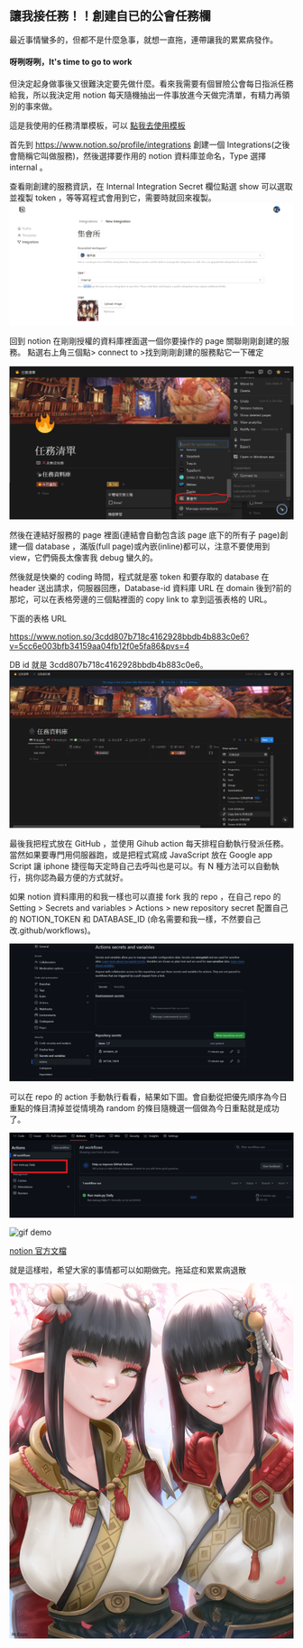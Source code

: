 ## 讓我接任務！！創建自已的公會任務欄

最近事情蠻多的，但都不是什麼急事，就想一直拖，連帶讓我的累累病發作。

#### **呀咧呀咧，It's time to go to work**

但決定起身做事後又很難決定要先做什麼。看來我需要有個冒險公會每日指派任務給我，所以我決定用 notion 每天隨機抽出一件事放進今天做完清單，有精力再領別的事來做。

這是我使用的任務清單模板，可以
[點我去使用模板](https://grave-milk-49d.notion.site/327582f4f57245dba861699bcef48139?pvs=4)

首先到 https://www.notion.so/profile/integrations 創建一個 Integrations(之後會簡稱它叫做服務)，然後選擇要作用的 notion 資料庫並命名，Type 選擇 internal 。

查看剛創建的服務資訊，在 Internal Integration Secret 欄位點選 show 可以選取並複製 token ，等等寫程式會用到它，需要時就回來複製。
![alt text](Integrations.png)


回到 notion 在剛剛授權的資料庫裡面選一個你要操作的 page 關聯剛剛創建的服務。
點選右上角三個點> connect to >找到剛剛創建的服務點它一下確定

![alt text](connect.png)

然後在連結好服務的 page 裡面(連結會自動包含該 page 底下的所有子 page)創建一個 database ，滿版(full page)或內嵌(inline)都可以，注意不要使用到view，它們倆長太像害我 debug 蠻久的。

然後就是快樂的 coding 時間，程式就是塞 token 和要存取的 database 在 header 送出請求，伺服器回應，Database-id 資料庫 URL 在 domain 後到?前的那坨，可以在表格旁邊的三個點裡面的 copy link to 拿到這張表格的 URL。

下面的表格 URL

https://www.notion.so/3cdd807b718c4162928bbdb4b883c0e6?v=5cc6e003bfb34159aa04fb12f0e5fa86&pvs=4

DB id 就是 3cdd807b718c4162928bbdb4b883c0e6。
![copy-db-id](dbid.png)


最後我把程式放在 GitHub ，並使用 Gihub action 每天排程自動執行發派任務。當然如果要專門用伺服器跑，或是把程式寫成 JavaScript 放在 Google app Script 讓 iphone 捷徑每天定時自己去呼叫也是可以。有 N 種方法可以自動執行，挑你認為最方便的方式就好。

如果 notion 資料庫用的和我一樣也可以直接 fork 我的 repo ，在自己 repo 的 Setting > Secrets and variables > Actions > new repository secret 配置自己的 NOTION_TOKEN 和 DATABASE_ID (命名需要和我一樣，不然要自己改.github/workflows)。

![alt text](githubenv.png)

可以在 repo 的 action 手動執行看看，結果如下圖。會自動從把優先順序為今日重點的條目清掉並從情境為 random 的條目隨機選一個做為今日重點就是成功了。

![test auto work](test.png)

![gif demo](demo.gif)

[notion 官方文檔](https://developers.notion.com/docs/create-a-notion-integration)

就是這樣啦，希望大家的事情都可以如期做完。拖延症和累累病退散

[<img src="minoto_and_hinoa_by_mcdobo_degkfuv-fullview.jpg" alt="drawing" style="width:600px;"/>](https://www.deviantart.com/mcdobo/art/Minoto-and-Hinoa-874353991)
